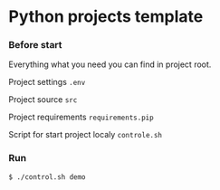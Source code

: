 # Python projects template

### Before start 

Everything what you need you can find in project root.

Project settings `.env`

Project source `src`

Project requirements `requirements.pip` 

Script for start project localy `controle.sh`

### Run

`$ ./control.sh demo` 

